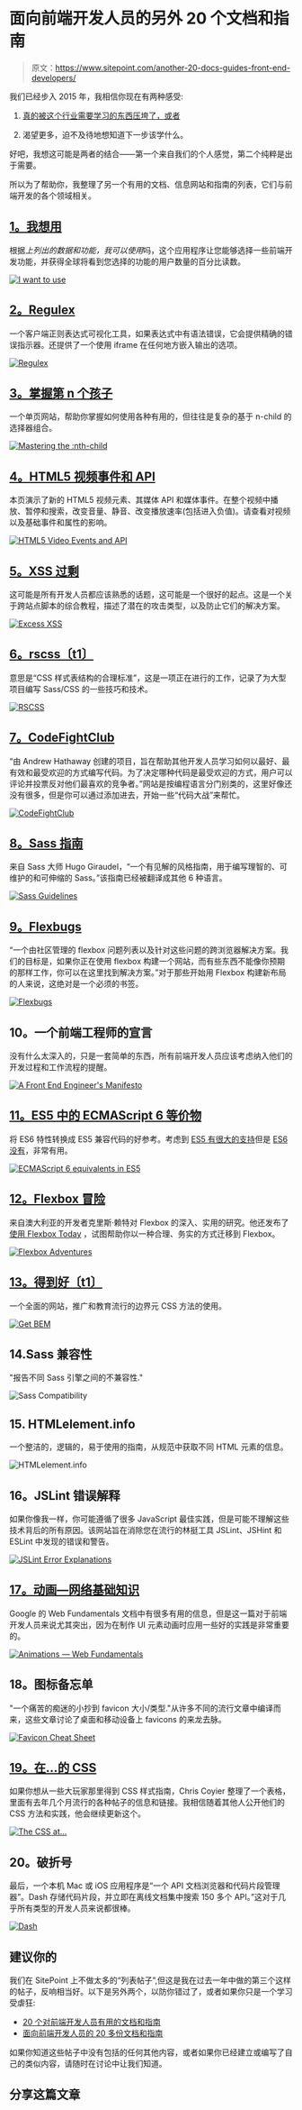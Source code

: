 # 面向前端开发人员的另外 20 个文档和指南

> 原文：<https://www.sitepoint.com/another-20-docs-guides-front-end-developers/>

我们已经步入 2015 年，我相信你现在有两种感受:

1.  [真的被这个行业需要学习的东西压垮了，或者](https://www.sitepoint.com/drowning-in-tools-web-development-industry/)

2.  渴望更多，迫不及待地想知道下一步该学什么。

好吧，我想这可能是两者的结合——第一个来自我们的个人感觉，第二个纯粹是出于需要。

所以为了帮助你，我整理了另一个有用的文档、信息网站和指南的列表，它们与前端开发的各个领域相关。

## [1。我想用](http://www.iwanttouse.com/)

根据*上列出的数据和功能，我可以使用*吗，这个应用程序让您能够选择一些前端开发功能，并获得全球将看到您选择的功能的用户数量的百分比读数。

[![I want to use](img/52fdbf7450fb8d515f9eb9c2e506434e.png)](http://www.iwanttouse.com/)

## [2。Regulex](http://jex.im/regulex/)

一个客户端正则表达式可视化工具，如果表达式中有语法错误，它会提供精确的错误指示器。还提供了一个使用 iframe 在任何地方嵌入输出的选项。

[![Regulex](img/8b8e388920607b27c549e9a41d714440.png)](http://jex.im/regulex/)

## [3。掌握第 n 个孩子](http://nthmaster.com/)

一个单页网站，帮助你掌握如何使用各种有用的，但往往是复杂的基于 n-child 的选择器组合。

[![Mastering the :nth-child](img/605441f273d5ab061ecd2de48368ff20.png)](http://nthmaster.com/)

## [4。HTML5 视频事件和 API](https://www.w3.org/2010/05/video/mediaevents.html)

本页演示了新的 HTML5 视频元素、其媒体 API 和媒体事件。在整个视频中播放、暂停和搜索，改变音量、静音、改变播放速率(包括进入负值)。请查看对视频以及基础事件和属性的影响。

[![HTML5 Video Events and API](img/20afaaa7eeeade08401f48eb6599522f.png)](https://www.w3.org/2010/05/video/mediaevents.html)

## [5。XSS 过剩](http://excess-xss.com/)

这可能是所有开发人员都应该熟悉的话题，这可能是一个很好的起点。这是一个关于跨站点脚本的综合教程，描述了潜在的攻击类型，以及防止它们的解决方案。

[![Excess XSS](img/c9248c178212d60f2b1911b93a20e8af.png)](http://excess-xss.com/)

## [6。rscss〔t1〕](https://github.com/rstacruz/rscss)

意思是“CSS 样式表结构的合理标准”，这是一项正在进行的工作，记录了为大型项目编写 Sass/CSS 的一些技巧和技术。

[![RSCSS](img/54a4a16077be19f0d2a2ae601e79ca86.png)](https://github.com/rstacruz/rscss)

## [7。CodeFightClub](http://code-fight.club/)

“由 Andrew Hathaway 创建的项目，旨在帮助其他开发人员学习如何以最好、最有效和最受欢迎的方式编写代码。为了决定哪种代码是最受欢迎的方式，用户可以评论并投票反对他们最喜欢的竞争者。”网站是按编程语言分门别类的，这里好像还没有很多，但是你可以通过添加进去，开始一些“代码大战”来帮忙。

[![CodeFightClub](img/4e0891c4e125b0a405879bfe6cf38525.png)](http://code-fight.club/)

## [8。Sass 指南](http://sass-guidelin.es/)

来自 Sass 大师 Hugo Giraudel，“一个有见解的风格指南，用于编写理智的、可维护的和可伸缩的 Sass。”该指南已经被翻译成其他 6 种语言。

[![Sass Guidelines](img/ee171f798c3b991fccacd7f7d592b961.png)](http://sass-guidelin.es/)

## [9。Flexbugs](https://github.com/philipwalton/flexbugs)

“一个由社区管理的 flexbox 问题列表以及针对这些问题的跨浏览器解决方案。我们的目标是，如果你正在使用 flexbox 构建一个网站，而有些东西不能像你预期的那样工作，你可以在这里找到解决方案。”对于那些开始用 Flexbox 构建新布局的人来说，这绝对是一个必须的书签。

[![Flexbugs](img/6a65b596bc877072db2cf925b519ea62.png)](https://github.com/philipwalton/flexbugs)

## 10。一个前端工程师的宣言

没有什么太深入的，只是一套简单的东西，所有前端开发人员应该考虑纳入他们的开发过程和工作流程的提醒。

[![A Front End Engineer's Manifesto](img/6bb3105d6ab16109d2637a06fd2860ed.png)](http://f2em.com/)

## [11。ES5 中的 ECMAScript 6 等价物](https://github.com/addyosmani/es6-equivalents-in-es5)

将 ES6 特性转换成 ES5 兼容代码的好参考。考虑到 [ES5 有很大的支持](http://kangax.github.io/compat-table/es5/)但是 [ES6 没有](http://kangax.github.io/compat-table/es6)，非常有用。

[![ECMAScript 6 equivalents in ES5](img/250e710a7b42091f07bd65bc4bb5a76d.png)](https://github.com/addyosmani/es6-equivalents-in-es5)

## [12。Flexbox 冒险](http://chriswrightdesign.com/experiments/flexbox-adventures/)

来自澳大利亚的开发者克里斯·赖特对 Flexbox 的深入、实用的研究。他还发布了[使用 Flexbox Today](http://chriswrightdesign.com/experiments/using-flexbox-today/) ，试图帮助你以一种合理、务实的方式迁移到 Flexbox。

[![Flexbox Adventures](img/778e83ecbdd2ac3ecfd12b000d9dbdde.png)](http://chriswrightdesign.com/experiments/flexbox-adventures/)

## [13。得到好〔t1〕](http://getbem.com/)

一个全面的网站，推广和教育流行的边界元 CSS 方法的使用。

[![Get BEM](img/a765304f1bb48104a172e7c0af07c163.png)](http://getbem.com/)

## 14.Sass 兼容性

"报告不同 Sass 引擎之间的不兼容性."

![Sass Compatibility](img/b2993a334b5c13e974e89cab003e1d63.png)

## 15\. HTMLelement.info

一个整洁的，逻辑的，易于使用的指南，从规范中获取不同 HTML 元素的信息。

![HTMLelement.info](img/2608224c86b2b770d3f1d31f49fd55f9.png)

## 16。JSLint 错误解释

如果你像我一样，你可能遵循了很多 JavaScript 最佳实践，但是可能不理解这些技术背后的所有原因。该网站旨在消除您在流行的林挺工具 JSLint、JSHint 和 ESLint 中发现的错误和警告。

[![JSLint Error Explanations](img/abd8e9a02debc06683a64301515b0f1e.png)](http://jslinterrors.com)

## [17。动画—网络基础知识](https://developers.google.com/web/fundamentals/look-and-feel/animations/)

Google 的 Web Fundamentals 文档中有很多有用的信息，但是这一篇对于前端开发人员来说尤其突出，因为在制作 UI 元素动画时应用一些好的实践是非常重要的。

[![Animations — Web Fundamentals](img/ec04e7571dcb02fe2b38879c78192a7d.png)](https://developers.google.com/web/fundamentals/look-and-feel/animations/)

## 18。图标备忘单

"一个痛苦的痴迷的小抄到 favicon 大小/类型."从许多不同的流行文章中编译而来，这些文章讨论了桌面和移动设备上 favicons 的来龙去脉。

[![Favicon Cheat Sheet](img/efee4f7c61d831c7246a75d921516de6.png)](https://github.com/audreyr/favicon-cheat-sheet)

## [19。在…的 CSS](http://css-tricks.com/css/)

如果你想从一些大玩家那里得到 CSS 样式指南，Chris Coyier 整理了一个表格，里面有去年几个月流行的各种帖子的信息和链接。我相信随着其他人公开他们的 CSS 方法和实践，他会继续更新这个。

[![The CSS at...](img/b2fb77f8c8759f807a3d8be404d34c29.png)](http://css-tricks.com/css/)

## 20。破折号

最后，一个本机 Mac 或 iOS 应用程序是“一个 API 文档浏览器和代码片段管理器”。Dash 存储代码片段，并立即在离线文档集中搜索 150 多个 API。”这对于几乎所有类型的开发人员来说都很棒。

[![Dash](img/8cf46df1cf792c7a81a57a5001ae0b13.png)](http://kapeli.com/dash)

## 建议你的

我们在 SitePoint 上不做太多的“列表帖子”,但这是我在过去一年中做的第三个这样的帖子，反响相当好。以下是另外两个，以防你错过了，或者如果你只是一个学习受虐狂:

*   [20 个对前端开发人员有用的文档和指南](https://www.sitepoint.com/20-docs-guides-front-end-developers/)
*   [面向前端开发人员的 20 多份文档和指南](https://www.sitepoint.com/20-more-docs-guides-front-end-developers/)

如果你知道这些帖子中没有包括的任何其他内容，或者如果你已经建立或编写了自己的类似内容，请随时在讨论中让我们知道。

## 分享这篇文章